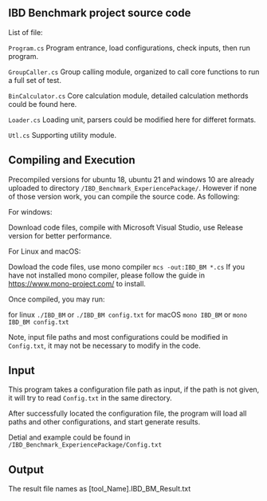 ## IBD Benchmark project source code

List of file:

```Program.cs```         Program entrance, load configurations, check inputs, then run program.

```GroupCaller.cs```     Group calling module, organized to call core functions to run a full set of test.

```BinCalculator.cs```   Core calculation module, detailed calculation methords could be found here.

```Loader.cs```          Loading unit, parsers could be modified here for differet formats.

```Utl.cs```             Supporting utility module.



## Compiling and Execution

Precompiled versions for ubuntu 18, ubuntu 21 and windows 10 are already uploaded to directory ```/IBD_Benchmark_ExperiencePackage/```. However if none of those version work, you can compile the source code. As following:

For windows:

Download code files, compile with Microsoft Visual Studio, use Release version for better performance.

For Linux and macOS:

Dowload the code files, use mono compiler ```mcs -out:IBD_BM *.cs```
If you have not installed mono compiler, please follow the guide in https://www.mono-project.com/ to install.

Once compiled, you may run:

for linux
```./IBD_BM``` or ```./IBD_BM config.txt```
for macOS
```mono IBD_BM``` or ```mono IBD_BM config.txt```

Note, input file paths and most configurations could be modified in ```Config.txt```, it may not be necessary to modify in the code.


## Input
This program takes a configuration file path as input, if the path is not given, it will try to read ```Config.txt``` in the same directory.

After successfully located the configuration file, the program will load all paths and other configurations, and start generate results.

Detial and example could be found in ```/IBD_Benchmark_ExperiencePackage/Config.txt```

## Output
The result file names as [tool_Name].IBD_BM_Result.txt
